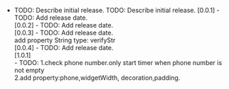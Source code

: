 * TODO: Describe initial release.
TODO: Describe initial release.
[0.0.1] - TODO: Add release date.</br>
[0.0.2] - TODO: Add release date.</br>
[0.0.3] - TODO: Add release date.</br>
add property String type: verifyStr</br>
[0.0.4] - TODO: Add release date.</br>
[1.0.1]</br> - TODO: 1.check phone number.only start timer when phone number is not empty </br>2.add property:phone,widgetWidth,
decoration,padding.
